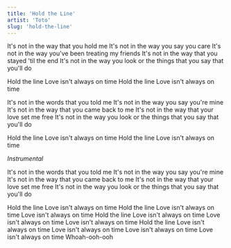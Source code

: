 ```yaml
---
title: 'Hold the Line'
artist: 'Toto'
slug: 'hold-the-line'
---
```


It's not in the way that you hold me
It's not in the way you say you care
It's not in the way you've been treating my friends
It's not in the way that you stayed 'til the end
It's not in the way you look or the things that you say that you'll do

Hold the line
Love isn't always on time
Hold the line
Love isn't always on time

It's not in the words that you told me
It's not in the way you say you're mine
It's not in the way that you came back to me
It's not in the way that your love set me free
It's not in the way you look or the things that you say that you'll do

Hold the line
Love isn't always on time
Hold the line
Love isn't always on time

_Instrumental_

It's not in the words that you told me
It's not in the way you say you're mine
It's not in the way that you came back to me
It's not in the way that your love set me free
It's not in the way you look or the things that you say that you'll do

Hold the line
Love isn't always on time
Hold the line
Love isn't always on time
Love isn't always on time
Hold the line
Love isn't always on time
Love isn't always on time
Love isn't always on time
Hold the line
Love isn't always on time
Love isn't always on time
Love isn't always on time
Love isn't always on time
Whoah-ooh-ooh
